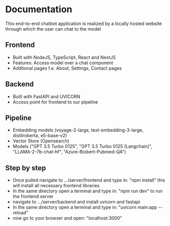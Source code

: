 # Documentation

This end-to-end chatbot application is realized by a locally hosted website through which the user can chat to the model

## Frontend

- Built with NodeJS, TypeScript, React and NextJS
- Features: Access model over a chat component
- Addtional pages f.e. About, Settings, Contact pages

## Backend

- Built with FastAPI and UVICORN
- Access point for frontend to our pipeline

## Pipeline

- Embedding models (voyage-2-large, text-embedding-3-large, distilroberta, e5-base-v2)
- Vector Store (Opensearch)
- Models ("GPT 3.5 Turbo 0125", "GPT 3.5 Turbo 0125 (Langchain)", "LLAMA-2-7b-chat-hf", "Azure-Biobert-Pubmed-QA")

## Step by step

- Once pulled navigate to .../server/frontend and type in: "npm install" this will install all necessary frontend libraries
- In the same directory open a terminal and type in: "npm run dev" to run the frontend server
- navigate to .../server/backend and install uvicorn and fastapi
- In the same directory open a terminal and type in: "uvicorn main:app --reload"
- now go to your browser and open: "localhost:3000"
